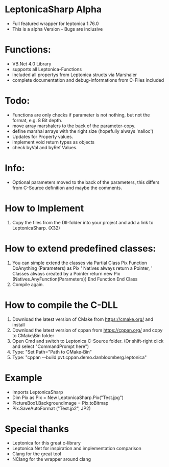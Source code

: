 # LeptonicaSharp Alpha

- Full featured wrapper for leptonica 1.76.0
- This is a alpha Version - Bugs are inclusive

# Functions:

- VB.Net 4.0 Library
- supports all Leptonica-Functions
- included all propertys from Leptonica structs via Marshaler
- complete documentation and debug-informations from C-Files included

# Todo:

- Functions are only checks if parameter is not nothing, but not the format, e.g. 8 Bit depth.
- move array marshalers to the back of the parameter-copy.
- define marshal arrays with the right size (hopefully always 'nalloc')
- Updates for Property values.
- implement void return types as objects
- check byVal and byRef Values.

# Info:
- Optional parameters moved to the back of the parameters, this differs from C-Source definition
  and maybe the comments.

# How to Implement

1. Copy the files from the Dll-folder into your project and add
   a link to LeptonicaSharp. (X32)

# How to extend predefined classes:

1. You can simple extend the classes via
Partial Class Pix
  Function DoAnything (Parameters) as Pix
    ' Natives always return a Pointer,
    ' Classes always created by a Pointer
    return new Pix (Natives.AnyFunction(Parameters))
  End Function
 End Class
 2. Compile again.

# How to compile the C-DLL

1. Download the latest version of CMake from https://cmake.org/ and install
2. Download the latest version of cppan from https://cppan.org/ and copy to CMake\Bin folder
3. Open Cmd and switch to Leptonica C-Source folder. (Or shift-right click and select "CommandPrompt here")
4. Type: "Set Path="Path to CMake-Bin"
5. Type: "cppan --build pvt.cppan.demo.danbloomberg.leptonica"

# Example

- Imports LeptonicaSharp
- Dim Pix as Pix = New LeptonicaSharp.Pix("Test.jpg")
- PictureBox1.Backgroundimage = Pix.toBitmap
- Pix.SaveAutoFormat ("Test.jp2", JP2)

# Special thanks
- Leptonica for this great c-library
- Leptonica.Net for inspiration and implementation comparison
- Clang for the great tool 
- NClang for the wrapper around clang

